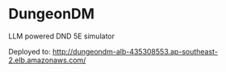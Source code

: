 # DungeonDM
LLM powered DND 5E simulator

Deployed to: http://dungeondm-alb-435308553.ap-southeast-2.elb.amazonaws.com/
